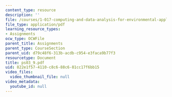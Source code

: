 ```yaml
---
content_type: resource
description: ''
file: /courses/1-017-computing-and-data-analysis-for-environmental-applications-fall-2003/822e1f574110c8c688c681cc17f6bb15_ps03_9.pdf
file_type: application/pdf
learning_resource_types:
- Assignments
ocw_type: OCWFile
parent_title: Assignments
parent_type: CourseSection
parent_uid: d79c48f6-313b-acdb-c954-e3faca9b77f3
resourcetype: Document
title: ps03_9.pdf
uid: 822e1f57-4110-c8c6-88c6-81cc17f6bb15
video_files:
  video_thumbnail_file: null
video_metadata:
  youtube_id: null
---
```

